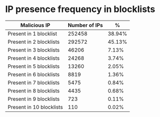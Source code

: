# IP presence frequency in blocklists
| Malicious IP | Number of IPs | % |
|----|----|----|
| Present in 1 blocklist | 252458 | 38.94% |
| Present in 2 blocklists | 292572 | 45.13% |
| Present in 3 blocklists | 46206 | 7.13% |
| Present in 4 blocklists | 24268 | 3.74% |
| Present in 5 blocklists | 13260 | 2.05% |
| Present in 6 blocklists | 8819 | 1.36% |
| Present in 7 blocklists | 5475 | 0.84% |
| Present in 8 blocklists | 4435 | 0.68% |
| Present in 9 blocklists | 723 | 0.11% |
| Present in 10 blocklists | 110 | 0.02% |
